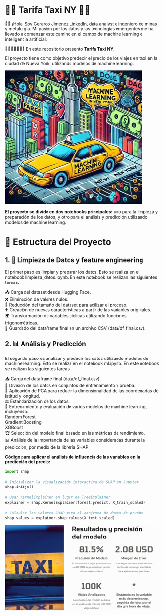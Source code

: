 # 🚕🚕 Tarifa Taxi NY 🚕🚕 

🚂🚂 ¡Hola! Soy Gerardo Jiménez [LinkedIn](www.linkedin.com/in/gerardo-jimenez-islas), data analyst e ingeniero de minas y metalurgia.
Mi pasión por los datos y las tecnologías emergentes me ha llevado a comenzar este camino en el campo de machine learning e inteligencia artificial.

🚕🚕🚕🚕🚕🚕🚕
En este repositorio presento **Tarifa Taxi NY.**

El proyecto tiene como objetivo predecir el precio de los viajes en taxi en la ciudad de Nueva York, utilizando modelos de machine learning. 

![taxi_ml](media/taxi.jpg)

**El proyecto se divide en dos notebooks principales:** uno para la limpieza y preparación de los datos, y otro para el análisis y predicción utilizando modelos de machine learning.

# 📂  Estructura del Proyecto

## 1. 🧹 Limpieza de Datos y feature engineering  
El primer paso es limpiar y preparar los datos. Esto se realiza en el notebook limpieza_datos.ipynb. En este notebook se realizan las siguientes tareas:

📥 Carga del dataset desde Hugging Face.  
❌ Eliminación de valores nulos.  
🔽 Reducción del tamaño del dataset para agilizar el proceso.  
➕ Creación de nuevas características a partir de las variables originales.  
🌍 Transformación de variables cíclicas utilizando funciones trigonométricas.  
💾 Guardado del dataframe final en un archivo CSV (data/df_final.csv).  

## 2. 📊 Análisis y Predicción  
El segundo paso es analizar y predecir los datos utilizando modelos de machine learning. Esto se realiza en el notebook ml.ipynb. En este notebook se realizan las siguientes tareas:

📥 Carga del dataframe final (data/df_final.csv).  
🔄 División de los datos en conjuntos de entrenamiento y prueba.  
🔽 Aplicación de PCA para reducir la dimensionalidad de las coordenadas de latitud y longitud.  
⚖️ Estandarización de los datos.  
🤖 Entrenamiento y evaluación de varios modelos de machine learning, incluyendo:  
Random Forest  
Gradient Boosting  
XGBoost  
🏆 Selección del modelo final basado en las métricas de rendimiento.  
📊 Análisis de la importancia de las variables consideradas durante la predicción, por medio de la librería SHAP  

**Código para aplicar el análisis de influencia de las variables en la predicción del precio:**  


```python
import shap

# Inicializar la visualización interactiva de SHAP en Jupyter
shap.initjs()

# Usar KernelExplainer en lugar de TreeExplainer
explainer = shap.KernelExplainer(forest.predict, X_train_scaled)

# Calcular los valores SHAP para el conjunto de datos de prueba
shap_values = explainer.shap_values(X_test_scaled)
```
  

![taxi_ml_res](media/portada.jpg)
